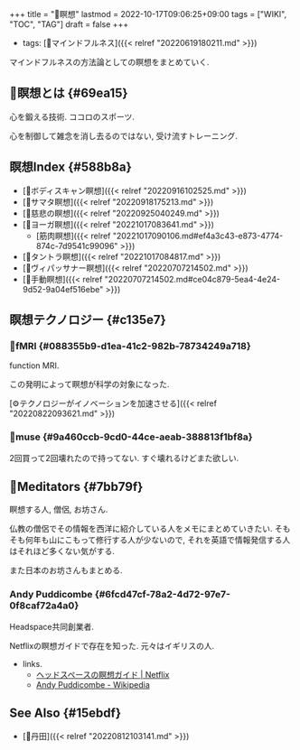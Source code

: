 +++
title = "📝瞑想"
lastmod = 2022-10-17T09:06:25+09:00
tags = ["WIKI", "TOC", "TAG"]
draft = false
+++

-   tags: [🔖マインドフルネス]({{< relref "20220619180211.md" >}})

マインドフルネスの方法論としての瞑想をまとめていく.


## 📝瞑想とは {#69ea15}

心を鍛える技術. ココロのスポーツ.

心を制御して雑念を消し去るのではない, 受け流すトレーニング.


## 瞑想Index {#588b8a}

-   [📝ボディスキャン瞑想]({{< relref "20220916102525.md" >}})
-   [📝サマタ瞑想]({{< relref "20220918175213.md" >}})
-   [📝慈悲の瞑想]({{< relref "20220925040249.md" >}})
-   [📝ヨーガ瞑想]({{< relref "20221017083641.md" >}})
    -   [筋肉瞑想]({{< relref "20221017090106.md#ef4a3c43-e873-4774-874c-7d9541c99096" >}})
-   [📝タントラ瞑想]({{< relref "20221017084817.md" >}})
-   [📝ヴィパッサナー瞑想]({{< relref "20220707214502.md" >}})
-   [📝手動瞑想]({{< relref "20220707214502.md#ce04c879-5ea4-4e24-9d52-9a04ef516ebe" >}})


## 瞑想テクノロジー {#c135e7}


### 📝fMRI {#088355b9-d1ea-41c2-982b-78734249a718}

function MRI.

この発明によって瞑想が科学の対象になった.

[⚙テクノロジーがイノベーションを加速させる]({{< relref "20220822093621.md" >}})


### 📝muse {#9a460ccb-9cd0-44ce-aeab-388813f1bf8a}

2回買って2回壊れたので持ってない. すぐ壊れるけどまた欲しい.


## 🔖Meditators {#7bb79f}

瞑想する人, 僧侶, お坊さん.

仏教の僧侶でその情報を西洋に紹介している人をメモにまとめていきたい. そもそも何年も山にこもって修行する人が少ないので, それを英語で情報発信する人はそれほど多くない気がする.

また日本のお坊さんもまとめる.


### Andy Puddicombe {#6fcd47cf-78a2-4d72-97e7-0f8caf72a4a0}

Headspace共同創業者.

Netflixの瞑想ガイドで存在を知った. 元々はイギリスの人.

-   links.
    -   [ヘッドスペースの瞑想ガイド | Netflix](https://www.netflix.com/jp/title/81280926)
    -   [Andy Puddicombe - Wikipedia](https://en.wikipedia.org/wiki/Andy_Puddicombe)


## See Also {#15ebdf}

-   [📝丹田]({{< relref "20220812103141.md" >}})
